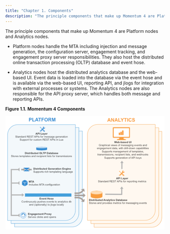 ```yaml
---
title: "Chapter 1. Components"
description: "The principle components that make up Momentum 4 are Platform nodes and Analytics nodes Platform nodes handle the MTA including injection and message generation the configuration server engagement tracking and engagement proxy server responsibilities They also host the distributed online transaction processing OLTP database and event hose Analytics nodes host..."
---
```


The principle components that make up Momentum 4 are Platform nodes and Analytics nodes.

*   Platform nodes handle the MTA including injection and message generation, the configuration server, engagement tracking, and engagement proxy server responsibilities. They also host the distributed online transaction processing (OLTP) database and event hose.

*   Analytics nodes host the distributed analytics database and the web-based UI. Event data is loaded into the database via the event hose and is available via the web-based UI, reporting API, and jlogs for integration with external processes or systems. The Analytics nodes are also responsible for the API proxy server, which handles both message and reporting APIs.

<a name="architecture.image"></a> 

**Figure 1.1. Momentum 4 Components**

![Momentum 4 Components](images/components.png)